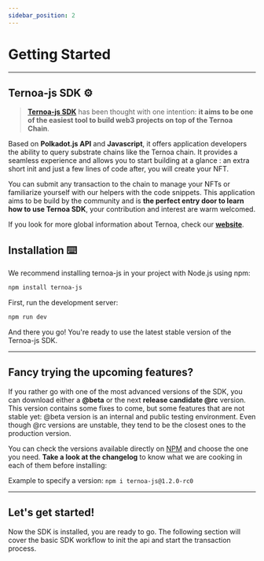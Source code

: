 ```yaml
---
sidebar_position: 2
---
```


# Getting Started

___

## Ternoa-js SDK ⚙️ 

>**[Ternoa-js SDK](https://github.com/capsule-corp-ternoa/ternoa-js)** has been thought with one intention: **it aims to be one of the easiest tool to build web3 projects on top of the Ternoa Chain**. 


Based on **Polkadot.js API** and **Javascript**, it offers application developers the ability to query substrate chains like the Ternoa chain. It provides a seamless experience and allows you to start building at a glance : an extra short init and just a few lines of code after, you will create your NFT.

You can submit any transaction to the chain to manage your NFTs or familiarize yourself with our helpers with the code snippets.
This application aims to be build by the community and is **the perfect entry door to learn how to use Ternoa SDK**, your contribution and interest are warm welcomed.

If you look for more global information about Ternoa, check our **[website](https://www.ternoa.network/)**.

## Installation ⌨️

We recommend installing ternoa-js in your project with Node.js using npm: 

```bash
npm install ternoa-js
```

First, run the development server:

```bash
npm run dev
```

And there you go! You're ready to use the latest stable version of the Ternoa-js SDK.

___

## Fancy trying the upcoming features? 

If you rather go with one of the most advanced versions of the SDK, you can download either a **@beta** or the next **release candidate @rc** version. This version contains some fixes to come, but some features that are not stable yet: @beta version is an internal and public testing environment. Even though @rc versions are unstable, they tend to be the closest ones to the production version.

You can check the versions available directly on [NPM](https://www.npmjs.com/package/ternoa-js) and choose the one you need.  **Take a look at the changelog** to know what we are cooking in each of them before installing: 

Example to specify a version: `npm i ternoa-js@1.2.0-rc0` 

___

## Let's get started!

Now the SDK is installed, you are ready to go. The following section will cover the basic SDK workflow to init the api and start the transaction process.